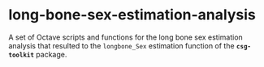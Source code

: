 # long-bone-sex-estimation-analysis
A set of Octave scripts and functions for the long bone sex estimation analysis that resulted to the `longbone_Sex` estimation function of the **`csg-toolkit`** package.
